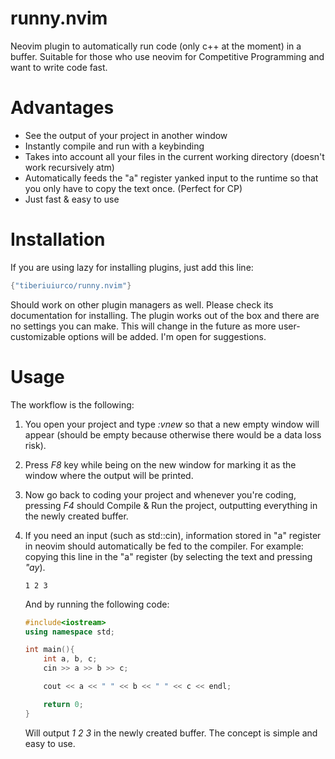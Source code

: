 # runny.nvim
Neovim plugin to automatically run code (only c++ at the moment) in a buffer.
Suitable for those who use neovim for Competitive Programming and want to write code fast.

# Advantages
- See the output of your project in another window
- Instantly compile and run with a keybinding
- Takes into account all your files in the current working directory (doesn't work recursively atm)
- Automatically feeds the "a" register yanked input to the runtime so that you only have to copy the text once. (Perfect for CP)
- Just fast & easy to use

# Installation
If you are using lazy for installing plugins, just add this line:

```lua
{"tiberiuiurco/runny.nvim"}
```

Should work on other plugin managers as well. Please check its documentation for installing.
The plugin works out of the box and there are no settings you can make. This will change in the future as more user-customizable options will be added.
I'm open for suggestions.

# Usage
The workflow is the following:
1. You open your project and type *:vnew* so that a new empty window will appear (should be empty because otherwise there would be a data loss risk).
2. Press *F8* key while being on the new window for marking it as the window where the output will be printed.
3. Now go back to coding your project and whenever you're coding, pressing *F4* should Compile & Run the project, outputting everything in the newly created buffer.
0. If you need an input (such as std::cin), information stored in "a" register in neovim should automatically be fed to the compiler.
   For example: copying this line in the "a" register (by selecting the text and pressing *"ay*).
   ```
   1 2 3
   ```
   And by running the following code:
   ```cpp
   #include<iostream>
   using namespace std;

   int main(){
       int a, b, c;
       cin >> a >> b >> c;

       cout << a << " " << b << " " << c << endl;

       return 0;
   }
   ```

   Will output *1 2 3* in the newly created buffer.
   The concept is simple and easy to use.
